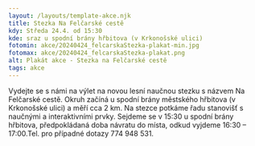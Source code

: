 ```yaml
---
layout: /layouts/template-akce.njk
title: Stezka Na Felčarské cestě 
kdy: Středa 24.4. od 15:30
kde: sraz u spodní brány hřbitova (v Krkonošské ulici)
fotomin: akce/20240424_felcarskaStezka-plakat-min.jpg
fotomax: akce/20240424_felcarskaStezka-plakat.png
alt: Plakát akce - Stezka na Felčarské cestě
tags: akce
---
```


Vydejte se s námi na výlet na novou lesní naučnou stezku s názvem Na Felčarské cestě. Okruh začíná u spodní brány městského hřbitova (v Krkonošské ulici) a měří cca 2 km. Na stezce potkáme řadu stanovišť s naučnými a interaktivními prvky. Sejdeme se v 15:30 u spodní brány hřbitova, předpokládaná doba návratu do místa, odkud vyjdeme 16:30 – 17:00.Tel. pro případné dotazy 774 948 531.


